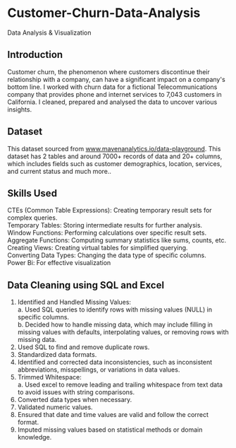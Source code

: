 # Customer-Churn-Data-Analysis
Data Analysis &amp; Visualization

## Introduction
Customer churn, the phenomenon where customers discontinue their relationship with a company, can have a significant impact on a company's bottom line. I worked with churn data for a fictional Telecommunications company that provides phone and internet services to 7,043 customers in California. I cleaned, prepared and analysed the data to uncover various insights.

## Dataset
This dataset sourced from www.mavenanalytics.io/data-playground. This dataset has 2 tables and around 7000+ records of data and 20+ columns, which includes fields such as customer demographics, location, services, and current status and much more..

## Skills Used
CTEs (Common Table Expressions): Creating temporary result sets for complex queries.  
Temporary Tables: Storing intermediate results for further analysis.  
Window Functions: Performing calculations over specific result sets.  
Aggregate Functions: Computing summary statistics like sums, counts, etc.  
Creating Views: Creating virtual tables for simplified querying.  
Converting Data Types: Changing the data type of specific columns.  
Power Bi: For effective visualization  

## Data Cleaning using SQL and Excel
1. Identified and Handled Missing Values:  
  a. Used SQL queries to identify rows with missing values (NULL) in specific columns.  
  b. Decided how to handle missing data, which may include filling in missing values with defaults, interpolating values, or removing rows with missing data.  
3. Used SQL to find and remove duplicate rows.  
4. Standardized data formats.  
5. Identified and corrected data inconsistencies, such as inconsistent abbreviations, misspellings, or variations in data values.  
6. Trimmed Whitespace:  
  a. Used excel to remove leading and trailing whitespace from text data to avoid issues with string comparisons.  
7. Converted data types when necessary.  
8. Validated numeric values.  
9. Ensured that date and time values are valid and follow the correct format.  
10. Imputed missing values based on statistical methods or domain knowledge.  
